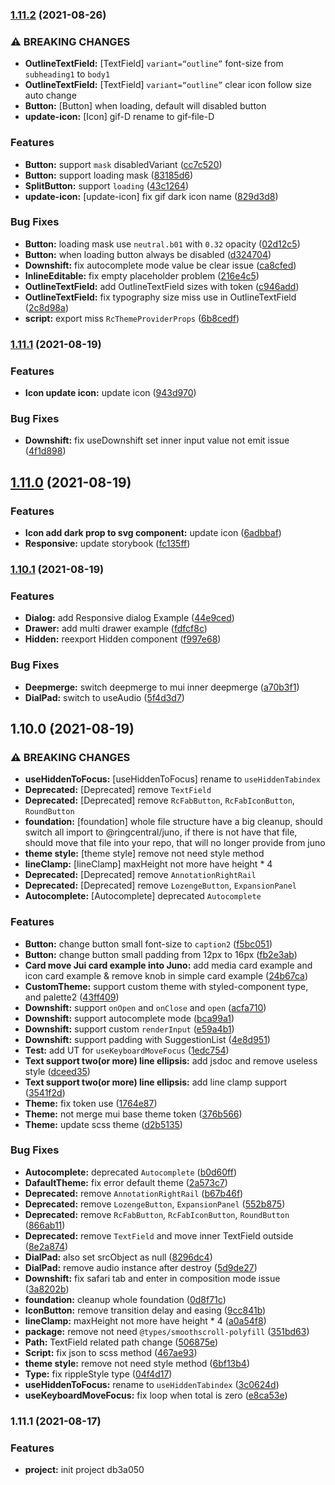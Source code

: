 
### [1.11.2](https://github.com/ringcentral/juno/compare/v1.11.1...v1.11.2) (2021-08-26)


### ⚠ BREAKING CHANGES

* **OutlineTextField:** [TextField] `variant=“outline”` font-size from `subheading1` to `body1`
* **OutlineTextField:** [TextField] `variant=“outline”` clear icon follow size auto change
* **Button:** [Button] when loading, default will disabled button
* **update-icon:** [Icon] gif-D rename to gif-file-D

### Features

* **Button:** support `mask` disabledVariant ([cc7c520](https://github.com/ringcentral/juno/commit/cc7c520436d5fc36a637a3423c887b95a2ebfeca))
* **Button:** support loading mask ([83185d6](https://github.com/ringcentral/juno/commit/83185d644bbb12c088b0698b9d91848121945d4d))
* **SplitButton:** support `loading` ([43c1264](https://github.com/ringcentral/juno/commit/43c12645f783077b367e413e1ed2d2a283f8de1a))
* **update-icon:** [update-icon] fix gif dark icon name ([829d3d8](https://github.com/ringcentral/juno/commit/829d3d8cf1900e17613e4a90a98cb02a508bd4bd))


### Bug Fixes

* **Button:** loading mask use `neutral.b01` with `0.32` opacity ([02d12c5](https://github.com/ringcentral/juno/commit/02d12c50961bc5943c84b0cc2a2743783f1bd7a3))
* **Button:** when loading button always be disabled ([d324704](https://github.com/ringcentral/juno/commit/d32470475b4a35c382b43281b3e4eac641264c19))
* **Downshift:** fix autocomplete mode value be clear issue ([ca8cfed](https://github.com/ringcentral/juno/commit/ca8cfeddc03695a031ddcb9937efd8323c97fe3b))
* **InlineEditable:** fix empty placeholder problem ([216e4c5](https://github.com/ringcentral/juno/commit/216e4c59e77aa89fd7bb6261c471351f2ef1517b))
* **OutlineTextField:** add OutlineTextField sizes with token ([c946add](https://github.com/ringcentral/juno/commit/c946adda0e6f1d079307463e6efef4f3a4954e40))
* **OutlineTextField:** fix typography size miss use in OutlineTextField ([2c8d98a](https://github.com/ringcentral/juno/commit/2c8d98abba67d98cf37ec1ef46863c98e5190774))
* **script:** export miss `RcThemeProviderProps` ([6b8cedf](https://github.com/ringcentral/juno/commit/6b8cedf54bc11609ae59717661e7a7267aae6be1))

### [1.11.1](https://github.com/ringcentral/juno/compare/1.11.0...1.11.1) (2021-08-19)


### Features

* **Icon update icon:** update icon ([943d970](https://github.com/ringcentral/juno/commit/943d9702c582d42629504abcf91ab6d0602d105a))


### Bug Fixes

* **Downshift:** fix useDownshift set inner input value not emit issue ([4f1d898](https://github.com/ringcentral/juno/commit/4f1d898a167b096520a2e2e34d385029351818cd))

## [1.11.0](https://github.com/ringcentral/juno/compare/1.10.1...1.11.0) (2021-08-19)


### Features

* **Icon add dark prop to svg component:** update icon ([6adbbaf](https://github.com/ringcentral/juno/commit/6adbbafa67289297c277864cee8dd75145c0ae08))
* **Responsive:** update storybook ([fc135ff](https://github.com/ringcentral/juno/commit/fc135ff3f763d82f34924bdd683a6200f790b8c7))

### [1.10.1](https://github.com/ringcentral/juno/compare/1.10.0...1.10.1) (2021-08-19)


### Features

* **Dialog:** add Responsive dialog Example ([44e9ced](https://github.com/ringcentral/juno/commit/44e9ceda3530b9caaff792261a278bfcf8332f4a))
* **Drawer:** add multi drawer example ([fdfcf8c](https://github.com/ringcentral/juno/commit/fdfcf8c9624d22f0de118883c88e2476831b035b))
* **Hidden:** reexport Hidden component ([f997e68](https://github.com/ringcentral/juno/commit/f997e68956fc33da89d99d8f2a14036805ce1ee5))


### Bug Fixes

* **Deepmerge:** switch deepmerge to mui inner deepmerge ([a70b3f1](https://github.com/ringcentral/juno/commit/a70b3f1951a948a90915890aa052e1726a107429))
* **DialPad:** switch to useAudio ([5f4d3d7](https://github.com/ringcentral/juno/commit/5f4d3d763763f1668fd8b3cb909b1d726ce4e610))

## 1.10.0 (2021-08-19)


### ⚠ BREAKING CHANGES

* **useHiddenToFocus:** [useHiddenToFocus] rename to `useHiddenTabindex`
* **Deprecated:** [Deprecated] remove `TextField`
* **Deprecated:** [Deprecated] remove `RcFabButton`, `RcFabIconButton`, `RoundButton`
* **foundation:** [foundation] whole file structure  have a big cleanup, should switch all import to @ringcentral/juno, if there is not have that file, should move that file into your repo, that will no longer provide from juno
* **theme style:** [theme style] remove not need style method
* **lineClamp:** [lineClamp] maxHeight not more have height * 4
* **Deprecated:** [Deprecated] remove `AnnotationRightRail`
* **Deprecated:** [Deprecated] remove `LozengeButton`, `ExpansionPanel`
* **Autocomplete:** [Autocomplete] deprecated `Autocomplete`

### Features

* **Button:** change button small font-size to `caption2` ([f5bc051](https://github.com/ringcentral/juno/commit/f5bc05161e475894d27861367ec619aff8a250fd))
* **Button:** change button small padding from 12px to 16px ([fb2e3ab](https://github.com/ringcentral/juno/commit/fb2e3ab80f69e62e5f6ed293cb958c09002e2ee2))
* **Card move Jui card example into Juno:** add media card example and icon card example & remove knob in simple card example ([24b67ca](https://github.com/ringcentral/juno/commit/24b67ca90892944d6ff3650110dc05d7b65113d6))
* **CustomTheme:** support custom theme with styled-component type, and palette2 ([43ff409](https://github.com/ringcentral/juno/commit/43ff4090e049b2a9ed48cf79b5449888fa1cd186))
* **Downshift:** support `onOpen` and `onClose` and `open` ([acfa710](https://github.com/ringcentral/juno/commit/acfa710146f9aa72731f892190665c9efc565bac))
* **Downshift:** support autocomplete mode ([bca99a1](https://github.com/ringcentral/juno/commit/bca99a1b6e2007408a8d36b0da7a494407f548c6))
* **Downshift:** support custom `renderInput` ([e59a4b1](https://github.com/ringcentral/juno/commit/e59a4b173b39f49749ad0e4c6644d9efa8b26de2))
* **Downshift:** support padding with SuggestionList ([4e8d951](https://github.com/ringcentral/juno/commit/4e8d95196eb906de57f4971f7c04bdd5ea03ec74))
* **Test:** add UT for `useKeyboardMoveFocus` ([1edc754](https://github.com/ringcentral/juno/commit/1edc75419b3d4c29a7954c66c53bd602d2576d73))
* **Text support two(or more) line ellipsis:** add jsdoc and remove useless style ([dceed35](https://github.com/ringcentral/juno/commit/dceed354ee104eed9380d6f6b2b27211149191e1))
* **Text support two(or more) line ellipsis:** add line clamp support ([3541f2d](https://github.com/ringcentral/juno/commit/3541f2d2e1667cae5430a639cc0fdf85b083a6e3))
* **Theme:** fix token use ([1764e87](https://github.com/ringcentral/juno/commit/1764e87cd0e9ece53a3c59b2645e0f871b6c818b))
* **Theme:** not merge mui base theme token ([376b566](https://github.com/ringcentral/juno/commit/376b5666d6fd038a1017c25fa7404ed500a9c5b3))
* **Theme:** update scss theme ([d2b5135](https://github.com/ringcentral/juno/commit/d2b513558ec88f9830146c96d19d06a538e31778))


### Bug Fixes

* **Autocomplete:** deprecated `Autocomplete` ([b0d60ff](https://github.com/ringcentral/juno/commit/b0d60ffee7e0ed77597fce901fbe72134e1d0019))
* **DafaultTheme:** fix error default theme ([2a573c7](https://github.com/ringcentral/juno/commit/2a573c720bc6b48e3456cc9ad16868a3968f38c2))
* **Deprecated:** remove `AnnotationRightRail` ([b67b46f](https://github.com/ringcentral/juno/commit/b67b46f2d599ff0a8fcd3ce1558efea0d674ae0a))
* **Deprecated:** remove `LozengeButton`, `ExpansionPanel` ([552b875](https://github.com/ringcentral/juno/commit/552b875ed3e3e8eed00840414884755d468c745a))
* **Deprecated:** remove `RcFabButton`, `RcFabIconButton`, `RoundButton` ([866ab11](https://github.com/ringcentral/juno/commit/866ab1120bf972c02e268921d1e1967bfacca87b))
* **Deprecated:** remove `TextField` and move inner TextField outside ([8e2a874](https://github.com/ringcentral/juno/commit/8e2a874fe508a25f97732a7abb3af3c32d807c2b))
* **DialPad:** also set srcObject as null ([8296dc4](https://github.com/ringcentral/juno/commit/8296dc445554ae0da327a336ad4fab8a52d58779))
* **DialPad:** remove audio instance after destroy ([5d9de27](https://github.com/ringcentral/juno/commit/5d9de2716667f9f7d8fdda8f50f74afe7a69094c))
* **Downshift:** fix safari tab and enter in composition mode issue ([3a8202b](https://github.com/ringcentral/juno/commit/3a8202b4cda4db65e429253caa87de77a2476ea8))
* **foundation:** cleanup whole foundation ([0d8f71c](https://github.com/ringcentral/juno/commit/0d8f71ccf7a601f3f0118a75629ae2ac325f8913))
* **IconButton:** remove transition delay and easing ([9cc841b](https://github.com/ringcentral/juno/commit/9cc841b9a6cd79e2c1ac70a246805896b6754dab))
* **lineClamp:** maxHeight not more have height * 4 ([a0a54f8](https://github.com/ringcentral/juno/commit/a0a54f8fbfef0bf1e3f04998af0ac78b6a45f80a))
* **package:** remove not need `@types/smoothscroll-polyfill` ([351bd63](https://github.com/ringcentral/juno/commit/351bd638fdcde770a5d788f1157eab5310b0ff22))
* **Path:** TextField related path change ([506875e](https://github.com/ringcentral/juno/commit/506875e02eee332f193228362082a9e3b8a21068))
* **Script:** fix json to scss method ([467ae93](https://github.com/ringcentral/juno/commit/467ae93b02c9b9adfcf1b277f67cbc6c982bf980))
* **theme style:** remove not need style method ([6bf13b4](https://github.com/ringcentral/juno/commit/6bf13b45ba4185353bdd02a30a0e59e7115539c0))
* **Type:** fix rippleStyle type ([04f4d17](https://github.com/ringcentral/juno/commit/04f4d17a9301945b2bc5e2714bf01f9d5e1c1386))
* **useHiddenToFocus:** rename to `useHiddenTabindex` ([3c0624d](https://github.com/ringcentral/juno/commit/3c0624d87b7a6713815d4cf10788bfbb2aa0af1e))
* **useKeyboardMoveFocus:** fix loop when total is zero ([e8ca53e](https://github.com/ringcentral/juno/commit/e8ca53e3757e14f233107e43c1bb31c29df72aa7))

### 1.11.1 (2021-08-17)


### Features

* **project:** init project db3a050
